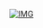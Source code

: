 <a href="https://plugins.jetbrains.com/plugin/8579-translation" target="_blank">

  ![IMG](https://yiiguxing.github.io/TranslationPlugin/img/ext/screenshots.gif)

</a>
